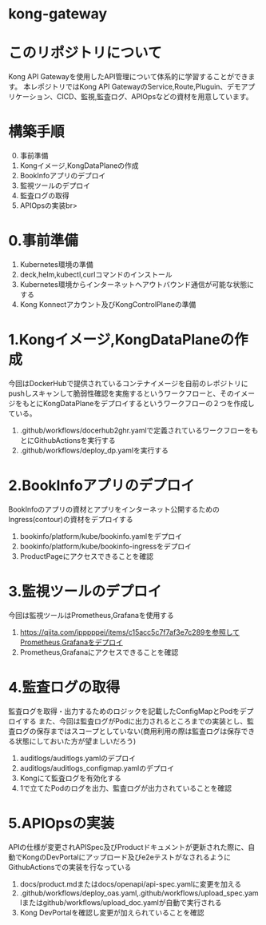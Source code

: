 # kong-gateway

# このリポジトリについて
Kong API Gatewayを使用したAPI管理について体系的に学習することができます。
本レポジトリではKong API GatewayのService,Route,Pluguin、デモアプリケーション、CICD、監視,監査ログ、APIOpsなどの資材を用意しています。

# 構築手順
0. 事前準備<br>
1. Kongイメージ,KongDataPlaneの作成<br>
2. BookInfoアプリのデプロイ<br>
3. 監視ツールのデプロイ<br>
4. 監査ログの取得<br>
5. APIOpsの実装br>

# 0.事前準備
1. Kubernetes環境の準備
2. deck,helm,kubectl,curlコマンドのインストール
3. Kubernetes環境からインターネットへアウトバウンド通信が可能な状態にする
4. Kong Konnectアカウント及びKongControlPlaneの準備

# 1.Kongイメージ,KongDataPlaneの作成
今回はDockerHubで提供されているコンテナイメージを自前のレポジトリにpushしスキャンして脆弱性確認を実施するというワークフローと、そのイメージをもとにKongDataPlaneをデプロイするというワークフローの２つを作成している。

1. .github/workflows/docerhub2ghr.yamlで定義されているワークフローをもとにGithubActionsを実行する
2. .github/workflows/deploy_dp.yamlを実行する

# 2.BookInfoアプリのデプロイ
BookInfoのアプリの資材とアプリをインターネット公開するためのIngress(contour)の資材をデプロイする

1. bookinfo/platform/kube/bookinfo.yamlをデプロイ
2. bookinfo/platform/kube/bookinfo-ingressをデプロイ
3. ProductPageにアクセスできることを確認

# 3.監視ツールのデプロイ
今回は監視ツールはPrometheus,Grafanaを使用する

1. https://qiita.com/ipppppei/items/c15acc5c7f7af3e7c289を参照してPrometheus,Grafanaをデプロイ
2. Prometheus,Grafanaにアクセスできることを確認

# 4.監査ログの取得
監査ログを取得・出力するためのロジックを記載したConfigMapとPodをデプロイする
また、今回は監査ログがPodに出力されるところまでの実装とし、監査ログの保存まではスコープとしていない(商用利用の際は監査ログは保存できる状態にしておいた方が望ましいだろう)

1. auditlogs/auditlogs.yamlのデプロイ
2. auditlogs/auditlogs_configmap.yamlのデプロイ
3. Kongにて監査ログを有効化する
4. 1で立てたPodのログを出力、監査ログが出力されていることを確認

# 5.APIOpsの実装
APIの仕様が変更されAPISpec及びProductドキュメントが更新された際に、自動でKongのDevPortalにアップロード及びe2eテストがなされるようにGithubActionsでの実装を行なっている

1. docs/product.mdまたはdocs/openapi/api-spec.yamlに変更を加える
2. .github/workflows/deploy_oas.yaml,.github/workflows/upload_spec.yamlまたはgithub/workflows/upload_doc.yamlが自動で実行される
3. Kong DevPortalを確認し変更が加えられていることを確認
